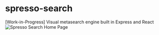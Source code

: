 # spresso-search
[Work-in-Progress] Visual metasearch engine built in Express and React
![Spresso Search Home Page](https://i.imgur.com/NKq1Q1C.png)
